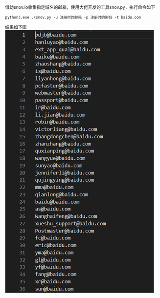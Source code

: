 借助snov.io收集指定域名的邮箱，使用大佬开发的工具snov.py，执行命令如下
```
python3.exe .\snov.py -u 注册时的邮箱 -p 注册时的密码 -t baidu.com
```
结果如下图  
![image](./pic/1.png)
